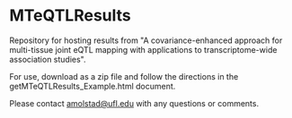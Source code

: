 # MTeQTLResults
Repository for hosting results from "A covariance-enhanced approach for multi-tissue joint eQTL mapping with applications to transcriptome-wide association studies". 

For use, download as a zip file and follow the directions in the getMTeQTLResults_Example.html document. 

Please contact amolstad@ufl.edu with any questions or comments. 
